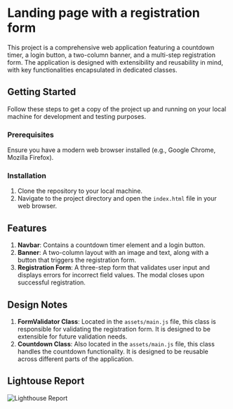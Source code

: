 # Landing page with a registration form

This project is a comprehensive web application featuring a countdown timer, a login button, a two-column banner, and a multi-step registration form. The application is designed with extensibility and reusability in mind, with key functionalities encapsulated in dedicated classes.

## Getting Started

Follow these steps to get a copy of the project up and running on your local machine for development and testing purposes.

### Prerequisites

Ensure you have a modern web browser installed (e.g., Google Chrome, Mozilla Firefox).

### Installation

1. Clone the repository to your local machine.
2. Navigate to the project directory and open the `index.html` file in your web browser.

## Features

1. **Navbar**: Contains a countdown timer element and a login button.
2. **Banner**: A two-column layout with an image and text, along with a button that triggers the registration form.
3. **Registration Form**: A three-step form that validates user input and displays errors for incorrect field values. The modal closes upon successful registration.

## Design Notes

1. **FormValidator Class**: Located in the `assets/main.js` file, this class is responsible for validating the registration form. It is designed to be extensible for future validation needs.
2. **Countdown Class**: Also located in the `assets/main.js` file, this class handles the countdown functionality. It is designed to be reusable across different parts of the application.

## Lightouse Report
![Lighthouse Report](https://frontend-ruby-one-84.vercel.app/assets/images/report.png)